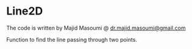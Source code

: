 # Line2D

The code is written by Majid Masoumi @ dr.majid.masoumi@gmail.com

Function to find the line passing through two points.
